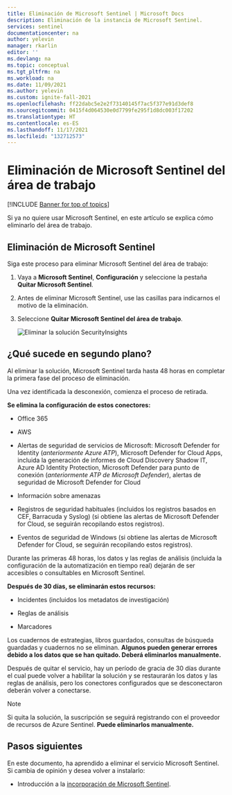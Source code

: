 ```yaml
---
title: Eliminación de Microsoft Sentinel | Microsoft Docs
description: Eliminación de la instancia de Microsoft Sentinel.
services: sentinel
documentationcenter: na
author: yelevin
manager: rkarlin
editor: ''
ms.devlang: na
ms.topic: conceptual
ms.tgt_pltfrm: na
ms.workload: na
ms.date: 11/09/2021
ms.author: yelevin
ms.custom: ignite-fall-2021
ms.openlocfilehash: ff22dabc5e2e2f73140145f7ac5f377e91d3def8
ms.sourcegitcommit: 0415f4d064530e0d7799fe295f1d8dc003f17202
ms.translationtype: HT
ms.contentlocale: es-ES
ms.lasthandoff: 11/17/2021
ms.locfileid: "132712573"
---
```

# <a name="remove-microsoft-sentinel-from-your-workspace"></a>Eliminación de Microsoft Sentinel del área de trabajo

[!INCLUDE [Banner for top of topics](./includes/banner.md)]

Si ya no quiere usar Microsoft Sentinel, en este artículo se explica cómo eliminarlo del área de trabajo.

## <a name="how-to-remove-microsoft-sentinel"></a>Eliminación de Microsoft Sentinel

Siga este proceso para eliminar Microsoft Sentinel del área de trabajo:

1. Vaya a **Microsoft Sentinel**, **Configuración** y seleccione la pestaña **Quitar Microsoft Sentinel**.

1. Antes de eliminar Microsoft Sentinel, use las casillas para indicarnos el motivo de la eliminación.

1. Seleccione **Quitar Microsoft Sentinel del área de trabajo**.
    
    ![Eliminar la solución SecurityInsights](media/offboard/delete-solution.png)

## <a name="what-happens-behind-the-scenes"></a>¿Qué sucede en segundo plano?

Al eliminar la solución, Microsoft Sentinel tarda hasta 48 horas en completar la primera fase del proceso de eliminación.

Una vez identificada la desconexión, comienza el proceso de retirada.

**Se elimina la configuración de estos conectores:**
-   Office 365

-   AWS

-   Alertas de seguridad de servicios de Microsoft: Microsoft Defender for Identity (*anteriormente Azure ATP*), Microsoft Defender for Cloud Apps, incluida la generación de informes de Cloud Discovery Shadow IT, Azure AD Identity Protection, Microsoft Defender para punto de conexión (*anteriormente ATP de Microsoft Defender*), alertas de seguridad de Microsoft Defender for Cloud

-   Información sobre amenazas

-   Registros de seguridad habituales (incluidos los registros basados en CEF, Barracuda y Syslog) (si obtiene las alertas de Microsoft Defender for Cloud, se seguirán recopilando estos registros).

-   Eventos de seguridad de Windows (si obtiene las alertas de Microsoft Defender for Cloud, se seguirán recopilando estos registros).

Durante las primeras 48 horas, los datos y las reglas de análisis (incluida la configuración de la automatización en tiempo real) dejarán de ser accesibles o consultables en Microsoft Sentinel.

**Después de 30 días, se eliminarán estos recursos:**

-   Incidentes (incluidos los metadatos de investigación)

-   Reglas de análisis

-   Marcadores

Los cuadernos de estrategias, libros guardados, consultas de búsqueda guardadas y cuadernos no se eliminan. **Algunos pueden generar errores debido a los datos que se han quitado. Deberá eliminarlos manualmente.**

Después de quitar el servicio, hay un período de gracia de 30 días durante el cual puede volver a habilitar la solución y se restaurarán los datos y las reglas de análisis, pero los conectores configurados que se desconectaron deberán volver a conectarse.

> [!NOTE]
> Si quita la solución, la suscripción se seguirá registrando con el proveedor de recursos de Azure Sentinel. **Puede eliminarlos manualmente.**




## <a name="next-steps"></a>Pasos siguientes
En este documento, ha aprendido a eliminar el servicio Microsoft Sentinel. Si cambia de opinión y desea volver a instalarlo:
- Introducción a la [incorporación de Microsoft Sentinel](quickstart-onboard.md).
